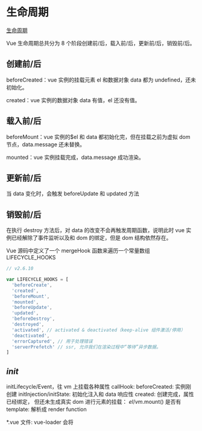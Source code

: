 # 生命周期

[生命周期](https://cn.vuejs.org/v2/guide/instance.html#%E7%94%9F%E5%91%BD%E5%91%A8%E6%9C%9F%E5%9B%BE%E7%A4%BA)

Vue 生命周期总共分为 8 个阶段创建前/后，载入前/后，更新前/后，销毁前/后。

## 创建前/后

beforeCreated：vue 实例的挂载元素 el 和数据对象 data 都为 undefined，还未初始化。

created：vue 实例的数据对象 data 有值，el 还没有值。

## 载入前/后

beforeMount：vue 实例的\$el 和 data 都初始化完，但在挂载之前为虚拟 dom 节点，data.message 还未替换。

mounted：vue 实例挂载完成，data.message 成功渲染。

## 更新前/后

当 data 变化时，会触发 beforeUpdate 和 updated 方法

## 销毁前/后

在执行 destroy 方法后，对 data 的改变不会再触发周期函数，说明此时 vue 实例已经解除了事件监听以及和 dom 的绑定，但是 dom 结构依然存在。

Vue 源码中定义了一个 mergeHook 函数来遍历一个常量数组 LIFECYCLE_HOOKS

```js
// v2.6.10

var LIFECYCLE_HOOKS = [
  'beforeCreate',
  'created',
  'beforeMount',
  'mounted',
  'beforeUpdate',
  'updated',
  'beforeDestroy',
  'destroyed',
  'activated', // activated & deactivated（keep-alive 组件激活/停用）
  'deactivated',
  'errorCaptured', // 用于处理错误
  'serverPrefetch' // ssr, 允许我们在渲染过程中“等待”异步数据。
]
```

## _init_

initLifecycle/Event，往 vm 上挂载各种属性
callHook: beforeCreated: 实例刚创建
initInjection/initState: 初始化注入和 data 响应性
created: 创建完成，属性已经绑定， 但还未生成真实 dom
进行元素的挂载： $el / vm.$mount()
是否有 template: 解析成 render function

\*.vue 文件: vue-loader 会将<template>编译成 render function

beforeMount: 模板编译/挂载之前
执行 render function，生成真实的 dom，并替换到 dom tree 中
mounted: 组件已挂载

update:

执行 diff 算法，比对改变是否需要触发 UI 更新
flushScheduleQueue

watcher.before: 触发 beforeUpdate 钩子 - watcher.run(): 执行 watcher 中的 notify，通知所有依赖项更新 UI

触发 updated 钩子: 组件已更新

actived / deactivated(keep-alive): 不销毁，缓存，组件激活与失活

destroy:

beforeDestroy: 销毁开始
销毁自身且递归销毁子组件以及事件监听

remove(): 删除节点
watcher.teardown(): 清空依赖
vm.\$off(): 解绑监听

destroyed: 完成后触发钩子

上面是 vue 的声明周期的简单梳理，接下来我们直接以代码的形式来完成 vue 的初始化

```js
new Vue({})

// 初始化Vue实例
function _init() {
  // 挂载属性
  initLifeCycle(vm)
  // 初始化事件系统，钩子函数等
  initEvent(vm)
  // 编译slot、vnode
  initRender(vm)
  // 触发钩子
  callHook(vm, 'beforeCreate')
  // 添加inject功能
  initInjection(vm)
  // 完成数据响应性 props/data/watch/computed/methods
  initState(vm)
  // 添加 provide 功能
  initProvide(vm)
  // 触发钩子
  callHook(vm, 'created')

  // 挂载节点
  if (vm.$options.el) {
      vm.$mount(vm.$options.el)
  }
}

// 挂载节点实现
function mountComponent(vm) {
  // 获取 render function
  if (!this.options.render) {
      // template to render
      // Vue.compile = compileToFunctions
      let { render } = compileToFunctions()
      this.options.render = render
  }
  // 触发钩子
  callHook('beforeMounte')
  // 初始化观察者
  // render 渲染 vdom，
  vdom = vm.render()
  // update: 根据 diff 出的 patchs 挂载成真实的 dom
  vm._update(vdom)
  // 触发钩子
  callHook(vm, 'mounted')
}

// 更新节点实现
function queueWatcher(watcher) {
  nextTick(flushScheduleQueue)
}

// 清空队列
function flushScheduleQueue() {
  // 遍历队列中所有修改
  for(){
    // beforeUpdate
    watcher.before()

    // 依赖局部更新节点
    watcher.update()
    callHook('updated')
  }
}

// 销毁实例实现
Vue.prototype.$destory = function() {
  // 触发钩子
  callHook(vm, 'beforeDestory')
  // 自身及子节点
  remove()
  // 删除依赖
  watcher.teardown()
  // 删除监听
  vm.$off()
  // 触发钩子
  callHook(vm, 'destoryed')
}
```
